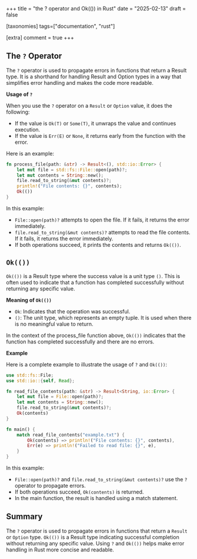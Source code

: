 +++
title = "the ? operator and Ok(()) in Rust"
date = "2025-02-13"
draft = false

[taxonomies]
tags=["documentation", "rust"]

[extra]
comment = true
+++

## The `?` Operator

The `?` operator is used to propagate errors in functions that return a Result type. It is a shorthand for handling Result and Option types in a way that simplifies error handling and makes the code more readable.

**Usage of `?`**

When you use the `?` operator on a `Result` or `Option` value, it does the following:

- If the value is `Ok(T)` or `Some(T)`, it unwraps the value and continues execution.
- If the value is `Err(E)` or `None`, it returns early from the function with the error.

Here is an example:

```rust
fn process_file(path: &str) -> Result<(), std::io::Error> {
    let mut file = std::fs::File::open(path)?;
    let mut contents = String::new();
    file.read_to_string(&mut contents)?;
    println!("File contents: {}", contents);
    Ok(())
}
```

In this example:

- `File::open(path)?` attempts to open the file. If it fails, it returns the error immediately.
- `file.read_to_string(&mut contents)?` attempts to read the file contents. If it fails, it returns the error immediately.
- If both operations succeed, it prints the contents and returns `Ok(())`.

## `Ok(())`

`Ok(())` is a Result type where the success value is a unit type `()`. This is often used to indicate that a function has completed successfully without returning any specific value.

**Meaning of `Ok(())`**

- `Ok`: Indicates that the operation was successful.
- `()`: The unit type, which represents an empty tuple. It is used when there is no meaningful value to return.

In the context of the process_file function above, `Ok(())` indicates that the function has completed successfully and there are no errors.

**Example**

Here is a complete example to illustrate the usage of `?` and `Ok(())`:

```rust
use std::fs::File;
use std::io::{self, Read};

fn read_file_contents(path: &str) -> Result<String, io::Error> {
    let mut file = File::open(path)?;
    let mut contents = String::new();
    file.read_to_string(&mut contents)?;
    Ok(contents)
}

fn main() {
    match read_file_contents("example.txt") {
        Ok(contents) => println!("File contents: {}", contents),
        Err(e) => println!("Failed to read file: {}", e),
    }
}
```

In this example:

- `File::open(path)?` and `file.read_to_string(&mut contents)?` use the `?` operator to propagate errors.
- If both operations succeed, `Ok(contents)` is returned.
- In the main function, the result is handled using a match statement.

## Summary

The `?` operator is used to propagate errors in functions that return a `Result` or `Option` type.
`Ok(())` is a Result type indicating successful completion without returning any specific value.
Using `?` and `Ok(())` helps make error handling in Rust more concise and readable.
